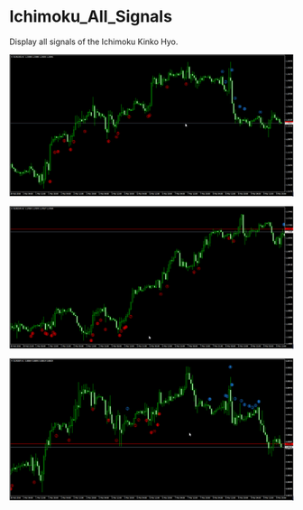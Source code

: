 # Ichimoku_All_Signals

Display all signals of the Ichimoku Kinko Hyo.



![EURUSD-H1](EURUSD-H1.png)

![EURCHF-H1](EURCHF-H1.png)

![EURGBP-H1](EURGBP-H1.png)




